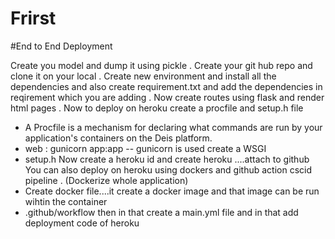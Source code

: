 # Frirst


#End to End Deployment 

Create you model and dump it using pickle . 
Create your git hub repo and clone it on your local .
Create new environment and install all the dependencies and also create requirement.txt and add the dependencies in reqirement which you are adding .
Now create routes using flask and render html pages .
Now to deploy on heroku create a procfile and setup.h file   
  * A Procfile is a mechanism for declaring what commands are run by your application's containers on the Deis platform.
  * web : gunicorn app:app -- gunicorn is used create a WSGI 
  * setup.h 
Now create a heroku id and create heroku ....attach to github 
You can also deploy on heroku using dockers and github action cscid pipeline . (Dockerize whole application)
 * Create docker file....it create a docker image and that image can be run wihtin the container
 * .github/workflow then in that create a main.yml file and in that add deployment code of heroku
 
